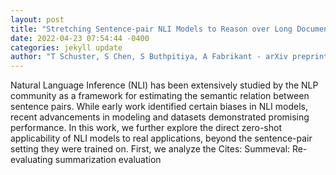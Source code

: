 ```yaml
--- 
layout: post 
title: "Stretching Sentence-pair NLI Models to Reason over Long Documents and Clusters" 
date: 2022-04-23 07:54:44 -0400 
categories: jekyll update 
author: "T Schuster, S Chen, S Buthpitiya, A Fabrikant - arXiv preprint arXiv , 2022" 
--- 
```

Natural Language Inference (NLI) has been extensively studied by the NLP community as a framework for estimating the semantic relation between sentence pairs. While early work identified certain biases in NLI models, recent advancements in modeling and datasets demonstrated promising performance. In this work, we further explore the direct zero-shot applicability of NLI models to real applications, beyond the sentence-pair setting they were trained on. First, we analyze the Cites: Summeval: Re-evaluating summarization evaluation